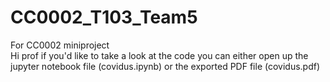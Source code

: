 # CC0002_T103_Team5
For CC0002 miniproject  
Hi prof if you'd like to take a look at the code you can either open up the jupyter notebook file (covidus.ipynb) or the exported PDF file (covidus.pdf)
